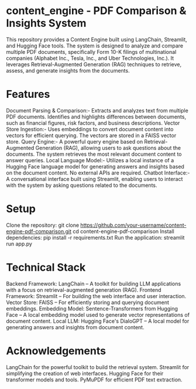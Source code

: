 # content_engine - PDF Comparison & Insights System
This repository provides a Content Engine built using LangChain, Streamlit, and Hugging Face tools. The system is designed to analyze and compare multiple PDF documents, specifically Form 10-K filings of multinational companies (Alphabet Inc., Tesla, Inc., and Uber Technologies, Inc.). It leverages Retrieval-Augmented Generation (RAG) techniques to retrieve, assess, and generate insights from the documents.

# Features
Document Parsing & Comparison:- Extracts and analyzes text from multiple PDF documents. Identifies and highlights differences between documents, such as financial figures, risk factors, and business descriptions.
Vector Store Ingestion:- Uses embeddings to convert document content into vectors for efficient querying. The vectors are stored in a FAISS vector store.
Query Engine:- A powerful query engine based on Retrieval-Augmented Generation (RAG), allowing users to ask questions about the documents. The system retrieves the most relevant document content to answer queries.
Local Language Model:- Utilizes a local instance of a Hugging Face language model for generating answers and insights based on the document content. No external APIs are required.
Chatbot Interface:- A conversational interface built using Streamlit, enabling users to interact with the system by asking questions related to the documents.

# Setup
Clone the repository:
git clone https://github.com/your-username/content-engine-pdf-comparison.git
cd content-engine-pdf-comparison
Install dependencies:
pip install -r requirements.txt
Run the application:
streamlit run app.py

# Technical Stack
Backend Framework: LangChain – A toolkit for building LLM applications with a focus on retrieval-augmented generation (RAG).
Frontend Framework: Streamlit – For building the web interface and user interaction.
Vector Store: FAISS – For efficiently storing and querying document embeddings.
Embedding Model: Sentence-Transformers from Hugging Face – A local embedding model used to generate vector representations of document content.
Local LLM: Hugging Face's DialoGPT – A local model for generating answers and insights from document content.

# Acknowledgements
LangChain for the powerful toolkit to build the retrieval system.
Streamlit for simplifying the creation of web interfaces.
Hugging Face for their transformer models and tools.
PyMuPDF for efficient PDF text extraction.

